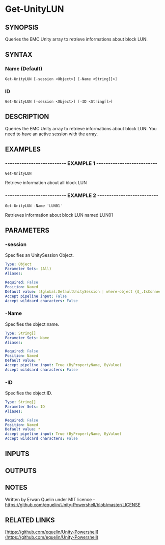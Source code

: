 # Get-UnityLUN

## SYNOPSIS
Queries the EMC Unity array to retrieve informations about block LUN.

## SYNTAX

### Name (Default)
```
Get-UnityLUN [-session <Object>] [-Name <String[]>]
```

### ID
```
Get-UnityLUN [-session <Object>] [-ID <String[]>]
```

## DESCRIPTION
Queries the EMC Unity array to retrieve informations about block LUN.
You need to have an active session with the array.

## EXAMPLES

### -------------------------- EXAMPLE 1 --------------------------
```
Get-UnityLUN
```

Retrieve information about all block LUN

### -------------------------- EXAMPLE 2 --------------------------
```
Get-UnityLUN -Name 'LUN01'
```

Retrieves information about block LUN named LUN01

## PARAMETERS

### -session
Specifies an UnitySession Object.

```yaml
Type: Object
Parameter Sets: (All)
Aliases: 

Required: False
Position: Named
Default value: ($global:DefaultUnitySession | where-object {$_.IsConnected -eq $true})
Accept pipeline input: False
Accept wildcard characters: False
```

### -Name
Specifies the object name.

```yaml
Type: String[]
Parameter Sets: Name
Aliases: 

Required: False
Position: Named
Default value: *
Accept pipeline input: True (ByPropertyName, ByValue)
Accept wildcard characters: False
```

### -ID
Specifies the object ID.

```yaml
Type: String[]
Parameter Sets: ID
Aliases: 

Required: False
Position: Named
Default value: *
Accept pipeline input: True (ByPropertyName, ByValue)
Accept wildcard characters: False
```

## INPUTS

## OUTPUTS

## NOTES
Written by Erwan Quelin under MIT licence - https://github.com/equelin/Unity-Powershell/blob/master/LICENSE

## RELATED LINKS

[https://github.com/equelin/Unity-Powershell](https://github.com/equelin/Unity-Powershell)

